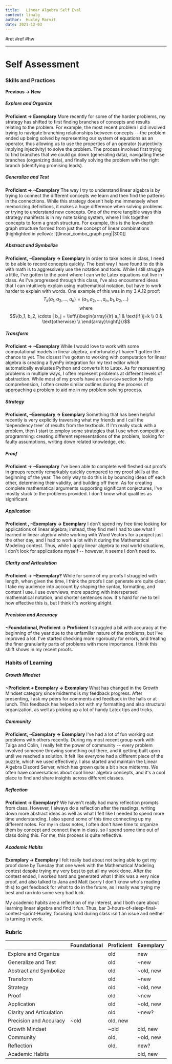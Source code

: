 ```yaml
---
title:   Linear Algebra Self Eval
context: linalg
author:  Huxley Marvit
date: 2021-12-03
---
```


#ret #ref #hw 

***

# Self Assessment

### Skills and Practices
**Previous -> New**

##### Explore and Organize
**Proficient -> Exemplary**
More recently for some of the harder problems, my strategy has shifted to first finding branches of concepts and results relating to the problem. For example, the most recent problem I did involved trying to navigate branching relationships between concepts -- the problem ended up being solved by representing our system of equations as an operator, thus allowing us to use the properties of an operator (surjectivity implying injectivity) to solve the problem. The process involved first trying to find branches that we could go down (generating data), navigating these branches (organizing data), and finally solving the problem with the right branch (identifying promising leads).

##### Generalize and Test
**Proficient -> ~Exemplary**
The way I try to understand linear algebra is by trying to connect the different concepts we learn and then find the patterns in the connections. While this strategy doesn't help me immensely when memorizing definitions, it makes a huge difference when solving problems or trying to understand new concepts. One of the more tangible ways this strategy manifests is in my note taking system, where I link together concepts to form a graph structure. For example, this is the low-depth graph structure formed from just the concept of linear combinations (highlighted in yellow):
![[linear_combo_graph.png||300]]

##### Abstract and Symbolize
**Proficient, ~Exemplary -> Exemplary**
In order to take notes in class, I need to be able to record concepts quickly. The best way I have found to do this with math is to aggressively use the notation and tools. While I still struggle a little, I've gotten to the point where I can write Latex equations out live in class. As I've progressed through this class, I've also encountered ideas that I can intuitively explain using mathematical notation, but have to work harder to explain with words. One example of this was in my 3.A.12 proof:
$$T_k(a_1, a_2, \dots, a_n) = (a_1, a_2, \dots, a_n, b_1, b_2, \dots)$$
$$\textrm{where}$$
$$\{b_1, b_2, \cdots | b_j = \left\{\begin{array}{lr} a_1 & \text{if }j=k \\ 0 & \text{otherwise} \\ \end{array}\right\}\}$$

##### Transform
**Proficient -> ~Exemplary**
While I would love to work with some computational models in linear algebra, unfortunately I haven't gotten the chance to yet. The closest I've gotten to working with computation for linear algebra is creating a SymPy integration for my text editor which automatically evaluates Python and converts it to Latex. As for representing problems in multiple ways, I often represent problems at different levels of abstraction. While most of my proofs have an `Overview` section to help comprehension, I often create similar outlines during the process of approaching a problem to aid me in my problem solving process.

##### Strategy
**Proficient, ~Exemplary -> Exemplary**
Something that has been helpful recently is very explicitly traversing what my friends and I call the 'dependency tree' of results from the textbook. If I'm really stuck with a problem, then I start to employ some strategies that I use when competitive programming: creating different representations of the problem, looking for faulty assumptions, writing down related knowledge, etc.

##### Proof
**Proficient -> ~Exemplary**
I've been able to complete well fleshed out proofs in groups recently remarkably quickly compared to my proof skills at the beginning of the year. The only way to do this is by bouncing ideas off each other, determining their validity, and building off them. As for creating complete mathematical arguments supporting significant conjectures, I've mostly stuck to the problems provided. I don't know what qualifies as significant.


##### Application
**Proficient , ~Exemplary -> Exemplary**
I don't spend my free time looking for applications of linear algebra; instead, they find me! I had to use what I learned in linear algebra while working with Word Vectors for a project just the other day, and I had to work a lot with it during the Mathematical Modeling contest. Thus, while I apply linear algebra to real world situations, I don't look for applications myself -- however, it seems I don't need to.

##### Clarity and Articulation
**Proficient -> ~Exemplary?**
While for some of my proofs I struggled with length, when given the time, I think the proofs I can generate are quite clear. I take my audience into account by shaping the syntax, formatting, and content I use. I use overviews, more spacing with interspersed mathematical notation, and shorter sentences now. It's hard for me to tell how effective this is, but I think it's working alright.

##### Precision and Accuracy
**~Foundational, Proficient -> Proficient**
I struggled a bit with accuracy at the beginning of the year due to the unfamiliar nature of the problems, but I've improved a lot. I've started checking more rigorously for errors, and treating the finer granularity parts of problems with more importance. I think this shift shows in my recent proofs.

### Habits of Learning

##### Growth Mindset
**~Proficient + Exemplary -> Exemplary**
What has changed in the Growth Mindset category since midterms is my feedback progress. After presenting, I ask my peers for comments and feedback in the halls or at lunch. This feedback has helped a lot with my formatting and also structural organization, as well as picking up a lot of handy Latex tips and tricks.


##### Community
**Proficient, ~Exemplary -> Exemplary**
I've had a lot of fun working out problems with others recently. During my most recent group work with Taiga and Colin, I really felt the power of community -- every problem involved someone throwing something out there, and it getting built upon until we reached a solution. It felt like everyone had a different piece of the puzzle, which we used effectively. I also started and maintain the Linear Algebra Discord Server, which has grown quite a bit since midterms. We often have conversations about cool linear algebra concepts, and it's a cool place to find and share insights across different classes.

##### Reflection
**Proficient -> Exemplary?**
We haven't really had many reflection prompts from class. However, I always do a reflection after the readings, writing down more abstract ideas as well as what I felt like I needed to spend more time understanding. I also spend some of this time connecting up my different notes. For my in class notes, I often don't have time to organize them by concept and connect them in class, so I spend some time out of class doing this. For me, this process is quite reflective.

##### Academic Habits
**Exemplary -> Exemplary**
I felt really bad about not being able to get my proof done by Tuesday that one week with the Mathematical Modeling contest despite trying my very best to get all my work done. After the contest ended, I worked hard and generated what I think was a very nice proof, and also talked to Jana and Matt (sorry I don't know who's reading this) to get feedback for what to do in the future, as I really was trying my best and ran into some very bad luck.

My academic habits are a reflection of my interest, and I both care about learning linear algebra and find it fun. Thus, bar 3-hours-of-sleep-final-contest-sprint-Huxley, focusing hard during class isn't an issue and neither is turning in work.

### Rubric
|                          | Foundational | Proficient | Exemplary |
| ------------------------ | ------------ | ---------- | --------- |
| Explore and Organize     |              | old        | new       |
| Generalize and Test      |              | old        | ~new      |
| Abstract and Symbolize   |              | old        | ~old, new |
| Transform                |              | old        | ~new      |
| Strategy                 |              | old        | ~old, new |
| Proof                    |              | old        | ~new      |
| Application              |              | old        | ~old, new |
| Clarity and Articulation |              | old        | ~new?     |
| Precision and Accuracy   | ~old         | old, new   |           |
| Growth Mindset           |              | ~old       | old, new  |
| Community                |              | old,       | ~old, new |
| Reflection               |              | old,       | new?      |
| Academic Habits          |              |            | old, new  | 






































